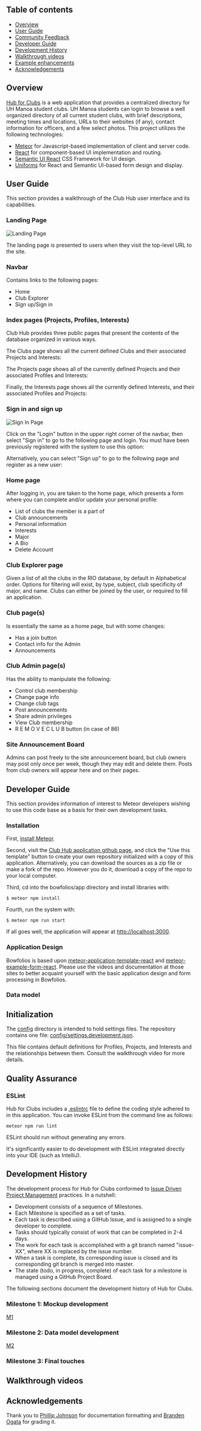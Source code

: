 ## Table of contents

* [Overview](#overview)
* [User Guide](#user-guide)
* [Community Feedback](#community-feedback)
* [Developer Guide](#developer-guide)
* [Development History](#development-history)
* [Walkthrough videos](#walkthrough-videos)
* [Example enhancements](#example-enhancements)
* [Acknowledgements](#acknowledgements)


## Overview 

[Hub for Clubs](https://hub-for-clubs.meteorapp.com/) is a web application that provides a centralized directory for UH Manoa student clubs. UH Manoa students can login to browse a well organized directory of all current student clubs, with brief descriptions, meeting times and locations, URLs to their websites (if any), contact information for officers, and a few select photos. This project utilizes the following technologies:

* [Meteor](https://www.meteor.com/) for Javascript-based implementation of client and server code. 
* [React](https://reactjs.org/) for component-based UI implementation and routing.
* [Semantic UI React](https://react.semantic-ui.com/) CSS Framework for UI design.
* [Uniforms](https://uniforms.tools/) for React and Semantic UI-based form design and display.

## User Guide

This section provides a walkthrough of the Club Hub user interface and its capabilities. 

### Landing Page

<img src="../doc/Landing.png" alt="Landing Page">

The landing page is presented to users when they visit the top-level URL to the site. 

### Navbar

Contains links to the following pages:
* Home
* Club Explorer
* Sign up/Sign in

### Index pages (Projects, Profiles, Interests)

Club Hub provides three public pages that present the contents of the database organized in various ways. 

The Clubs page shows all the current defined Clubs and their associated Projects and Interests:

The Projects page shows all of the currently defined Projects and their associated Profiles and Interests:

Finally, the Interests page shows all the currently defined Interests, and their associated Profiles and Projects:

### Sign in and sign up

<img src="../doc/SignIn.png" alt="Sign In Page">

Click on the "Login" button in the upper right corner of the navbar, then select "Sign in" to go to the following page and login. You must have been previously registered with the system to use this option:
 
Alternatively, you can select "Sign up" to go to the following page and register as a new user:

### Home page
  
After logging in, you are taken to the home page, which presents a form where you can complete and/or update your personal profile:
* List of clubs the member is a part of
* Club announcements
* Personal information
* Interests
* Major
* A Bio
* Delete Account

### Club Explorer page

Given a list of all the clubs in the RIO database, by default in Alphabetical order. Options for filtering will exist, by type, subject, club specificity of major, and name. Clubs can either be joined by the user, or required to fill an application.

### Club page(s)

Is essentially the same as a home page, but with some changes:
* Has a join button
* Contact info for the Admin
* Announcements

### Club Admin page(s)

Has the ability to manipulate the following:
* Control club membership
* Change page info
* Change club tags
* Post announcements
* Share admin privileges
* View Club membership 
* R E M O V E C L U B button (in case of 86)

### Site Announcement Board

Admins can post freely to the site announcement board, but club owners may post only once per week, though they may edit and delete them. Posts from club owners will appear here and on their pages.

## Developer Guide

This section provides information of interest to Meteor developers wishing to use this code base as a basis for their own development tasks. 

### Installation

First, [install Meteor](https://www.meteor.com/install).

Second, visit the [Club Hub application github page](https://github.com/Ok-Boomer/Ok-Boomer.github.io), and click the "Use this template" button to create your own repository initialized with a copy of this application. Alternatively, you can download the sources as a zip file or make a fork of the repo.  However you do it, download a copy of the repo to your local computer.
  
Third, cd into the bowfolios/app directory and install libraries with:

```
$ meteor npm install
```

Fourth, run the system with:

```
$ meteor npm run start
```

If all goes well, the application will appear at [http://localhost:3000](http://localhost:3000). 

### Application Design

Bowfolios is based upon [meteor-application-template-react](https://ics-software-engineering.github.io/meteor-application-template-react/) and [meteor-example-form-react](https://ics-software-engineering.github.io/meteor-example-form-react/). Please use the videos and documentation at those sites to better acquaint yourself with the basic application design and form processing in Bowfolios.

### Data model

## Initialization

The [config](https://www.youtube.com/watch?v=dQw4w9WgXcQ) directory is intended to hold settings files. The repository contains one file: [config/settings.development.json](https://www.youtube.com/watch?v=dQw4w9WgXcQ).

This file contains default definitions for Profiles, Projects, and Interests and the relationships between them. Consult the walkthrough video for more details. 

## Quality Assurance

### ESLint

Hub for Clubs includes a [.eslintrc](https://github.com/bowfolios/bowfolios/blob/master/app/.eslintrc) file to define the coding style adhered to in this application. You can invoke ESLint from the command line as follows:

```
meteor npm run lint
```

ESLint should run without generating any errors.  

It's significantly easier to do development with ESLint integrated directly into your IDE (such as IntelliJ).

## Development History

The development process for Hub for Clubs conformed to [Issue Driven Project Management](http://courses.ics.hawaii.edu/ics314f19/modules/project-management/) practices. In a nutshell:
 
* Development consists of a sequence of Milestones. 
* Each Milestone is specified as a set of tasks.  
* Each task is described using a GitHub Issue, and is assigned to a single developer to complete. 
* Tasks should typically consist of work that can be completed in 2-4 days.  
* The work for each task is accomplished with a git branch named "issue-XX", where XX is replaced by the issue number. 
* When a task is complete, its corresponding issue is closed and its corresponding git branch is merged into master. 
* The state (todo, in progress, complete) of each task for a milestone is managed using a GitHub Project Board.

The following sections document the development history of Hub for Clubs.

### Milestone 1: Mockup development

[M1](https://github.com/Hub-for-Clubs/Hub-for-Clubs/projects/1) 

### Milestone 2: Data model development 

[M2](https://github.com/Hub-for-Clubs/Hub-for-Clubs/projects/2) 

### Milestone 3: Final touches

## Walkthrough videos

## Acknowledgements

Thank you to [Phillip Johnson](https://github.com/philipmjohnson) for documentation formatting and [Branden Ogata](https://github.com/bsogata) for grading it.

